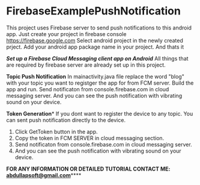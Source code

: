 # FirebaseExamplePushNotification
This project uses Firebase server to send push notifications to this android app.
Just create your project in firebase console https://firebase.google.com
Select android project in the newly created prject.
Add your android app package name in your project.
And thats it

*****Set up a Firebase Cloud Messaging client app on Android*****
All things that are required by firebase server are already set up in this project.

****Topic Push Notification****
In mainactivity.java file replace the word "blog" with your topic you want to registger the app for from FCM server.
Build the app and run.
Send notificaton from console.firebase.com in cloud messaging server.
And you can see the push notification with vibrating sound on your device.


****Token Generation*****
If you dont want to register the device to any topic. You can sent push notification directly to the device.
1. Click GetToken button in the app.
2. Copy the token in FCM SERVER in cloud messaging section.
3. Send notificaton from console.firebase.com in cloud messaging server.
4. And you can see the push notification with vibrating sound on your device.
 


******FOR ANY INFORMATION OR DETAILED TUTORIAL CONTACT ME: abdullapsoft@gmail.com**********
